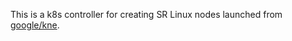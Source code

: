 This is a k8s controller for creating SR Linux nodes launched from [google/kne](https://github.com/google/kne).